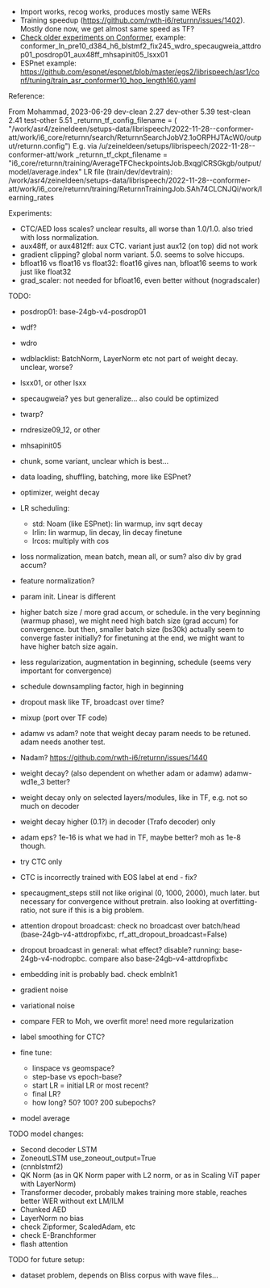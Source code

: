 * Import works, recog works, produces mostly same WERs
* Training speedup (https://github.com/rwth-i6/returnn/issues/1402).
  Mostly done now, we get almost same speed as TF?
* [Check older experiments on Conformer](../exp2022_07_21_transducer/exp_fs_base/README.md),
  example: conformer_ln_pre10_d384_h6_blstmf2_fix245_wdro_specaugweia_attdrop01_posdrop01_aux48ff_mhsapinit05_lsxx01
* ESPnet example: https://github.com/espnet/espnet/blob/master/egs2/librispeech/asr1/conf/tuning/train_asr_conformer10_hop_length160.yaml

Reference:

From Mohammad, 2023-06-29
  dev-clean  2.27
  dev-other  5.39
  test-clean  2.41
  test-other  5.51
_returnn_tf_config_filename = (
   "/work/asr4/zeineldeen/setups-data/librispeech/2022-11-28--conformer-att/work/i6_core/returnn/search/ReturnnSearchJobV2.1oORPHJTAcW0/output/returnn.config")
E.g. via /u/zeineldeen/setups/librispeech/2022-11-28--conformer-att/work
_returnn_tf_ckpt_filename = "i6_core/returnn/training/AverageTFCheckpointsJob.BxqgICRSGkgb/output/model/average.index"
LR file (train/dev/devtrain): /work/asr4/zeineldeen/setups-data/librispeech/2022-11-28--conformer-att/work/i6_core/returnn/training/ReturnnTrainingJob.SAh74CLCNJQi/work/learning_rates

Experiments:

- CTC/AED loss scales? unclear results, all worse than 1.0/1.0. also tried with loss normalization.
- aux48ff, or aux4812ff: aux CTC. variant just aux12 (on top) did not work
- gradient clipping? global norm variant. 5.0. seems to solve hiccups. 
- bfloat16 vs float16 vs float32: float16 gives nan, bfloat16 seems to work just like float32 
- grad_scaler: not needed for bfloat16, even better without (nogradscaler)

TODO:

- posdrop01: base-24gb-v4-posdrop01
- wdf?
- wdro
- wdblacklist: BatchNorm, LayerNorm etc not part of weight decay. unclear, worse?
- lsxx01, or other lsxx
- specaugweia? yes but generalize... also could be optimized
- twarp?
- rndresize09_12, or other
- mhsapinit05
- chunk, some variant, unclear which is best...

- data loading, shuffling, batching, more like ESPnet?
- optimizer, weight decay
- LR scheduling:
  - std: Noam (like ESPnet): lin warmup, inv sqrt decay 
  - lrlin: lin warmup, lin decay, lin decay finetune
  - lrcos: multiply with cos
- loss normalization, mean batch, mean all, or sum? also div by grad accum?
- feature normalization?
- param init. Linear is different
- higher batch size / more grad accum, or schedule.
  in the very beginning (warmup phase), we might need high batch size (grad accum) for convergence.
  but then, smaller batch size (bs30k) actually seem to converge faster initially?
  for finetuning at the end, we might want to have higher batch size again.
- less regularization, augmentation in beginning, schedule (seems very important for convergence)
- schedule downsampling factor, high in beginning

- dropout mask like TF, broadcast over time?
- mixup (port over TF code)

- adamw vs adam? note that weight decay param needs to be retuned. adam needs another test.
- Nadam? https://github.com/rwth-i6/returnn/issues/1440
- weight decay? (also dependent on whether adam or adamw) adamw-wd1e_3 better?
- weight decay only on selected layers/modules, like in TF, e.g. not so much on decoder
- weight decay higher (0.1?) in decoder (Trafo decoder) only
- adam eps? 1e-16 is what we had in TF, maybe better? moh as 1e-8 though.
- try CTC only
- CTC is incorrectly trained with EOS label at end - fix?
- specaugment_steps still not like original (0, 1000, 2000), much later.
  but necessary for convergence without pretrain.
  also looking at overfitting-ratio, not sure if this is a big problem.
- attention dropout broadcast: check no broadcast over batch/head (base-24gb-v4-attdropfixbc, rf_att_dropout_broadcast=False)
- dropout broadcast in general: what effect? disable? running: base-24gb-v4-nodropbc. compare also base-24gb-v4-attdropfixbc
- embedding init is probably bad. check embInit1
- gradient noise
- variational noise
- compare FER to Moh, we overfit more! need more regularization
- label smoothing for CTC?

- fine tune:
  - linspace vs geomspace?
  - step-base vs epoch-base?
  - start LR = initial LR or most recent?
  - final LR?
  - how long? 50? 100? 200 subepochs?

- model average


TODO model changes:

- Second decoder LSTM
- ZoneoutLSTM use_zoneout_output=True
- (cnnblstmf2)
- QK Norm (as in QK Norm paper with L2 norm, or as in Scaling ViT paper with LayerNorm)
- Transformer decoder, probably makes training more stable, reaches better WER without ext LM/ILM
- Chunked AED
- LayerNorm no bias
- check Zipformer, ScaledAdam, etc
- check E-Branchformer
- flash attention


TODO for future setup:

- dataset problem, depends on Bliss corpus with wave files...
